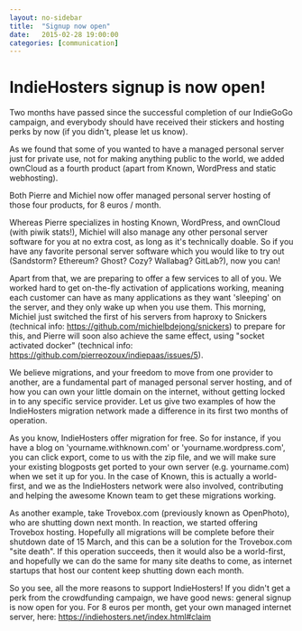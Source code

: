 ```yaml
---
layout: no-sidebar
title:  "Signup now open"
date:   2015-02-28 19:00:00
categories: [communication]
---
```


# IndieHosters signup is now open!

Two months have passed since the successful completion of our IndieGoGo
campaign, and everybody should have received their stickers and hosting
perks by now (if you didn't, please let us know).

As we found that some of you wanted to have a managed personal server
just for private use, not for making anything public to the world, we
added ownCloud as a fourth product (apart from Known, WordPress and
static webhosting).

Both Pierre and Michiel now offer managed personal server hosting of
those four products, for 8 euros / month.

Whereas Pierre specializes in hosting Known, WordPress, and ownCloud
(with piwik stats!), Michiel will also manage any other personal server
software for you at no extra cost, as long as it's technically doable.
So if you have any favorite personal server software which you would
like to try out (Sandstorm? Ethereum? Ghost? Cozy? Wallabag? GitLab?),
now you can!

Apart from that, we are preparing to offer a few services to all of you.
We worked hard to get on-the-fly activation of applications working,
meaning each customer can have as many applications as they want
'sleeping' on the server, and they only wake up when you use them. This
morning, Michiel just switched the first of his servers from haproxy to
Snickers (technical info: https://github.com/michielbdejong/snickers) to
prepare for this, and Pierre will soon also achieve the same effect,
using "socket activated docker" (technical info:
https://github.com/pierreozoux/indiepaas/issues/5).

We believe migrations, and your freedom to move from one provider to
another, are a fundamental part of managed personal server hosting, and
of how you can own your little domain on the internet, without getting
locked in to any specific service provider. Let us give two examples of
how the IndieHosters migration network made a difference in its first
two months of operation.

As you know, IndieHosters offer migration for free. So for instance, if
you have a blog on 'yourname.withknown.com' or 'yourname.wordpress.com',
you can click export, come to us with the zip file, and we will make
sure your existing blogposts get ported to your own server (e.g.
yourname.com) when we set it up for you. In the case of Known, this is
actually a world-first, and we as the IndieHosters network were also
involved, contributing and helping the awesome Known team to get these
migrations working.

As another example, take Trovebox.com (previously known as OpenPhoto),
who are shutting down next month. In reaction, we started offering
Trovebox hosting. Hopefully all migrations will be complete before their
shutdown date of 15 March, and this can be a solution for the
Trovebox.com "site death". If this operation succeeds, then it would
also be a world-first, and hopefully we can do the same for many site
deaths to come, as internet startups that host our content keep shutting
down each month.

So you see, all the more reasons to support IndieHosters!  If you
didn't get a perk from the crowdfunding campaign, we have good news:
general signup is now open for you. For 8 euros per month, get your own
managed internet server, here: https://indiehosters.net/index.html#claim
